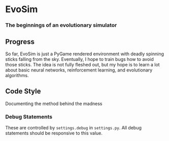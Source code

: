# EvoSim
### The beginnings of an evolutionary simulator

## Progress
So far, EvoSim is just a PyGame rendered environment with deadly spinning
sticks falling from the sky. Eventually, I hope to train bugs how to
avoid those sticks. The idea is not fully fleshed out, but my hope is
to learn a lot about basic neural networks, reinforcement learning, and
evolutionary algorithms.

## Code Style
Documenting the method behind the madness
### Debug Statements
These are controlled by `settings.debug` in `settings.py`. All debug 
statements should be responsive to this value.

